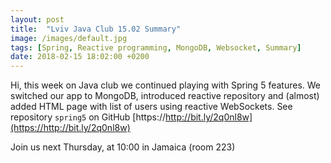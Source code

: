 ```yaml
---
layout: post
title:  "Lviv Java Club 15.02 Summary"
image: /images/default.jpg
tags: [Spring, Reactive programming, MongoDB, Websocket, Summary]
date: 2018-02-15 18:02:00 +0200
---
```


Hi, this week on Java club
we continued playing with Spring 5 features. We switched our app to MongoDB, introduced reactive repository and (almost) added HTML page with list of users using reactive WebSockets. See repository `spring5` on GitHub [https://http://bit.ly/2q0nl8w](https://http://bit.ly/2q0nl8w)

Join us next Thursday, at 10:00 in Jamaica (room 223)

